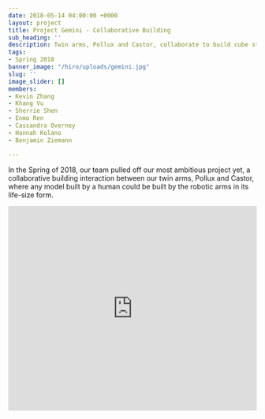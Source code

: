 ```yaml
---
date: 2018-05-14 04:00:00 +0000
layout: project
title: Project Gemini - Collaborative Building
sub_heading: ''
description: Twin arms, Pollux and Castor, collaborate to build cube structures.
tags:
- Spring 2018
banner_image: "/hiro/uploads/gemini.jpg"
slug: ''
image_slider: []
members:
- Kevin Zhang
- Khang Vu
- Sherrie Shen
- Enmo Ren
- Cassandra Overney
- Hannah Kolano
- Benjamin Ziemann

---
```

In the Spring of 2018, our team pulled off our most ambitious project yet, a collaborative building interaction between our twin arms, Pollux and Castor, where any model built by a human could be built by the robotic arms in its life-size form.

<iframe width="100%" height="415" src="https://www.youtube.com/embed/DGbLDu6VkR0" frameborder="0" allow="accelerometer; autoplay; encrypted-media; gyroscope; picture-in-picture" allowfullscreen></iframe>